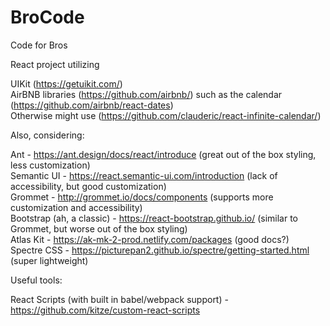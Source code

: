 # BroCode
Code for Bros


React project utilizing

UIKit (https://getuikit.com/)<br/>
AirBNB libraries (https://github.com/airbnb/) such as the calendar (https://github.com/airbnb/react-dates)<br/>
Otherwise might use (https://github.com/clauderic/react-infinite-calendar/)<br/>


Also, considering:

Ant - https://ant.design/docs/react/introduce (great out of the box styling, less customization)<br/>
Semantic UI - https://react.semantic-ui.com/introduction (lack of accessibility, but good customization)<br/>
Grommet - http://grommet.io/docs/components (supports more customization and accessibility)<br/>
Bootstrap (ah, a classic) - https://react-bootstrap.github.io/ (similar to Grommet, but worse out of the box styling)<br/>
Atlas Kit - https://ak-mk-2-prod.netlify.com/packages (good docs?)<br/>
Spectre CSS - https://picturepan2.github.io/spectre/getting-started.html (super lightweight)<br/>


Useful tools:

React Scripts (with built in babel/webpack support) - https://github.com/kitze/custom-react-scripts
